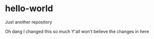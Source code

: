 # hello-world
Just another repository

Oh dang
I changed this so much
Y'all won't believe the changes in here
